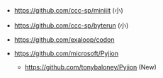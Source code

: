 


* https://github.com/ccc-sp/minijit (小)
* https://github.com/ccc-sp/byterun (小)


* https://github.com/exaloop/codon

* https://github.com/microsoft/Pyjion
    * https://github.com/tonybaloney/Pyjion (New)

